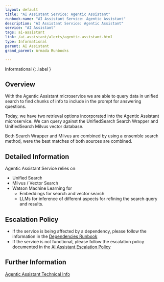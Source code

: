 ```yaml
---
layout: default
title: "AI Assistant Service: Agentic Assistant"
runbook-name: "AI Assistant Service: Agentic Assistant"
description: "AI Assistant Service: Agentic Assistant"
service: "AI Assistant"
tags: ai-assistant
link: /ai-assistant/alerts/agentic-assistant.html
type: Informational
parent: AI Assistant
grand_parent: Armada Runbooks

---
```


Informational
{: .label }

## Overview

With the Agentic Assistant microservice we are able to query data in unified search to find chunks of info to include in the prompt for answering questions.

Today, we have two retrieval options incorporated into the Agentic Assistant microservice. We can query against the UnifiedSearch Search Wrapper and UnifiedSearch Milvus vector database.

Both Search Wrapper and Milvus are combined by using a ensemble search method, were the best matches of both sources are combined.

## Detailed Information

Agentic Assistant Service relies on

- Unified Search
- Milvus / Vector Search
- Watson Machine Learning for
  - Embeddings for search and vector search
  - LLMs for inference of different aspects for refining the search query and results.

## Escalation Policy

- If the service is being affected by a dependency, please follow the information in the [Dependencies Runbook](ai-assistant-dependencies.html)
- If the service is not functional, please follow the escalation policy documented in the [AI Assistant Escalation Policy](../ai-assistant-escalation-policy.html)

## Further Information

[Agentic Assistant Technical Info](https://dev.console.test.cloud.ibm.com/docs/ai-assistant?topic=ai-assistant-agentic)
